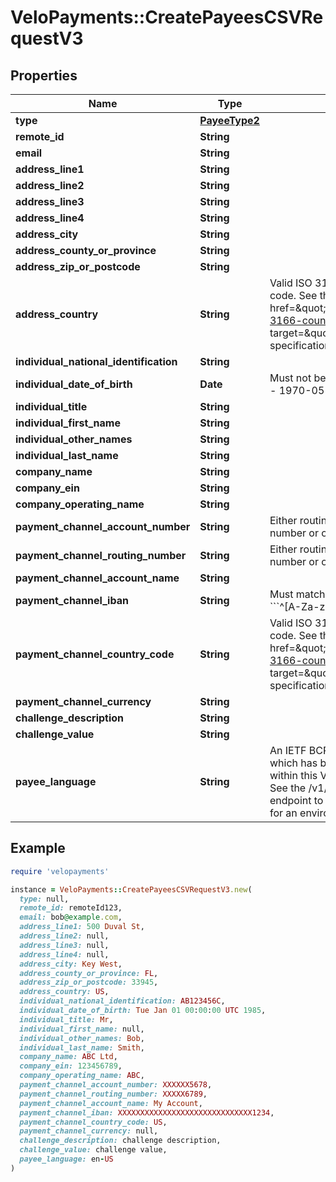 # VeloPayments::CreatePayeesCSVRequestV3

## Properties

| Name | Type | Description | Notes |
| ---- | ---- | ----------- | ----- |
| **type** | [**PayeeType2**](PayeeType2.md) |  |  |
| **remote_id** | **String** |  |  |
| **email** | **String** |  |  |
| **address_line1** | **String** |  |  |
| **address_line2** | **String** |  | [optional] |
| **address_line3** | **String** |  | [optional] |
| **address_line4** | **String** |  | [optional] |
| **address_city** | **String** |  |  |
| **address_county_or_province** | **String** |  | [optional] |
| **address_zip_or_postcode** | **String** |  |  |
| **address_country** | **String** | Valid ISO 3166 2 character country code. See the &lt;a href&#x3D;\&quot;https://www.iso.org/iso-3166-country-codes.html\&quot; target&#x3D;\&quot;_blank\&quot; a&gt;ISO specification&lt;/a&gt; for details. |  |
| **individual_national_identification** | **String** |  | [optional] |
| **individual_date_of_birth** | **Date** | Must not be date in future. Example - 1970-05-20 | [optional] |
| **individual_title** | **String** |  | [optional] |
| **individual_first_name** | **String** |  | [optional] |
| **individual_other_names** | **String** |  | [optional] |
| **individual_last_name** | **String** |  | [optional] |
| **company_name** | **String** |  | [optional] |
| **company_ein** | **String** |  | [optional] |
| **company_operating_name** | **String** |  | [optional] |
| **payment_channel_account_number** | **String** | Either routing number and account number or only iban must be set | [optional] |
| **payment_channel_routing_number** | **String** | Either routing number and account number or only iban must be set | [optional] |
| **payment_channel_account_name** | **String** |  | [optional] |
| **payment_channel_iban** | **String** | Must match the regular expression &#x60;&#x60;&#x60;^[A-Za-z0-9]+$&#x60;&#x60;&#x60;. | [optional] |
| **payment_channel_country_code** | **String** | Valid ISO 3166 2 character country code. See the &lt;a href&#x3D;\&quot;https://www.iso.org/iso-3166-country-codes.html\&quot; target&#x3D;\&quot;_blank\&quot; a&gt;ISO specification&lt;/a&gt; for details. | [optional] |
| **payment_channel_currency** | **String** |  | [optional] |
| **challenge_description** | **String** |  | [optional] |
| **challenge_value** | **String** |  | [optional] |
| **payee_language** | **String** | An IETF BCP 47 language code which has been configured for use within this Velo environment.&lt;BR&gt; See the /v1/supportedLanguages endpoint to list the available codes for an environment.  | [optional] |

## Example

```ruby
require 'velopayments'

instance = VeloPayments::CreatePayeesCSVRequestV3.new(
  type: null,
  remote_id: remoteId123,
  email: bob@example.com,
  address_line1: 500 Duval St,
  address_line2: null,
  address_line3: null,
  address_line4: null,
  address_city: Key West,
  address_county_or_province: FL,
  address_zip_or_postcode: 33945,
  address_country: US,
  individual_national_identification: AB123456C,
  individual_date_of_birth: Tue Jan 01 00:00:00 UTC 1985,
  individual_title: Mr,
  individual_first_name: null,
  individual_other_names: Bob,
  individual_last_name: Smith,
  company_name: ABC Ltd,
  company_ein: 123456789,
  company_operating_name: ABC,
  payment_channel_account_number: XXXXXX5678,
  payment_channel_routing_number: XXXXX6789,
  payment_channel_account_name: My Account,
  payment_channel_iban: XXXXXXXXXXXXXXXXXXXXXXXXXXXXXX1234,
  payment_channel_country_code: US,
  payment_channel_currency: null,
  challenge_description: challenge description,
  challenge_value: challenge value,
  payee_language: en-US
)
```

